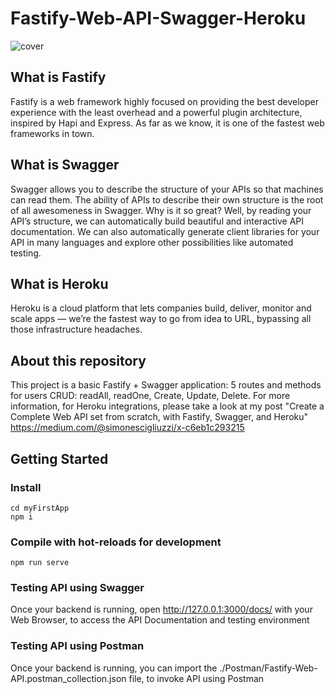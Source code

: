 # Fastify-Web-API-Swagger-Heroku
![cover](https://cdn-images-1.medium.com/max/800/1*SEaHrou3ctfEvfPzUnoHag.png)

## What is Fastify
Fastify is a web framework highly focused on providing the best developer experience with the least overhead and a powerful plugin architecture, inspired by Hapi and Express. As far as we know, it is one of the fastest web frameworks in town.

## What is Swagger
Swagger allows you to describe the structure of your APIs so that machines can read them. The ability of APIs to describe their own structure is the root of all awesomeness in Swagger. Why is it so great? Well, by reading your API’s structure, we can automatically build beautiful and interactive API documentation. We can also automatically generate client libraries for your API in many languages and explore other possibilities like automated testing.

## What is Heroku
Heroku is a cloud platform that lets companies build, deliver, monitor and scale apps — we’re the fastest way to go from idea to URL, bypassing all those infrastructure headaches.

## About this repository
This project is a basic Fastify + Swagger application: 5 routes and methods for users CRUD: readAll, readOne, Create, Update, Delete.
For more information, for Heroku integrations, please take a look at my post
"Create a Complete Web API set from scratch, with Fastify, Swagger, and Heroku"
https://medium.com/@simonescigliuzzi/x-c6eb1c293215

## Getting Started
### Install
```
cd myFirstApp
npm i
```

### Compile with hot-reloads for development
```
npm run serve
```

### Testing API using Swagger
Once your backend is running, open http://127.0.0.1:3000/docs/ with your Web Browser, to access the API Documentation and testing environment

### Testing API using Postman
Once your backend is running, you can import the ./Postman/Fastify-Web-API.postman_collection.json file, to invoke API using Postman